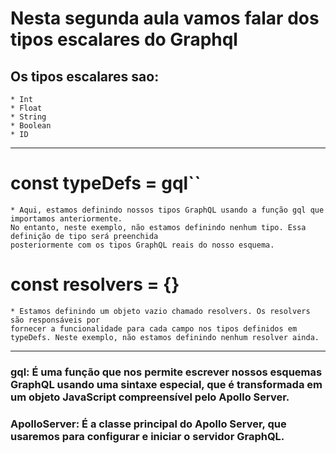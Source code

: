 # Nesta segunda aula vamos falar dos tipos escalares do Graphql

## Os tipos escalares sao:
    * Int
    * Float
    * String
    * Boolean
    * ID

***

# const typeDefs = gql``

    * Aqui, estamos definindo nossos tipos GraphQL usando a função gql que importamos anteriormente. 
    No entanto, neste exemplo, não estamos definindo nenhum tipo. Essa definição de tipo será preenchida 
    posteriormente com os tipos GraphQL reais do nosso esquema.

# const resolvers = {}

    * Estamos definindo um objeto vazio chamado resolvers. Os resolvers são responsáveis por 
    fornecer a funcionalidade para cada campo nos tipos definidos em typeDefs. Neste exemplo, não estamos definindo nenhum resolver ainda.

***

### gql: É uma função que nos permite escrever nossos esquemas GraphQL usando uma sintaxe especial, que é transformada em um objeto JavaScript compreensível pelo Apollo Server.
### ApolloServer: É a classe principal do Apollo Server, que usaremos para configurar e iniciar o servidor GraphQL.
